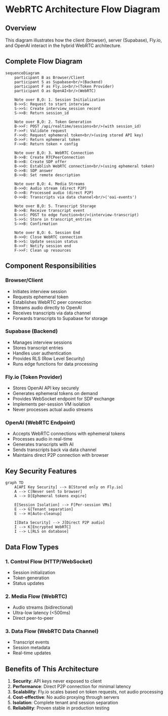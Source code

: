 # WebRTC Architecture Flow Diagram

## Overview
This diagram illustrates how the client (browser), server (Supabase), Fly.io, and OpenAI interact in the hybrid WebRTC architecture.

## Complete Flow Diagram

```mermaid
sequenceDiagram
    participant B as Browser/Client
    participant S as Supabase<br/>(Backend)
    participant F as Fly.io<br/>(Token Provider)
    participant O as OpenAI<br/>(WebRTC)
    
    Note over B,O: 1. Session Initialization
    B->>S: Request to start interview
    S->>S: Create interview_session record
    S->>B: Return session_id
    
    Note over B,O: 2. Token Generation
    B->>F: POST /api/realtime/sessions<br/>(with session_id)
    F->>F: Validate request
    F->>O: Request ephemeral token<br/>(using stored API key)
    O->>F: Return ephemeral token
    F->>B: Return token + config
    
    Note over B,O: 3. WebRTC Connection
    B->>B: Create RTCPeerConnection
    B->>B: Create SDP offer
    B->>O: Establish WebRTC connection<br/>(using ephemeral token)
    O->>B: SDP answer
    B->>B: Set remote description
    
    Note over B,O: 4. Media Streams
    B->>O: Audio stream (direct P2P)
    O->>B: Processed audio (direct P2P)
    O->>B: Transcripts via data channel<br/>('oai-events')
    
    Note over B,O: 5. Transcript Storage
    B->>B: Receive transcript event
    B->>S: POST to edge function<br/>(interview-transcript)
    S->>S: Store in transcript_entries
    S->>B: Confirmation
    
    Note over B,O: 6. Session End
    B->>O: Close WebRTC connection
    B->>S: Update session status
    B->>F: Notify session end
    F->>F: Clean up resources
```

## Component Responsibilities

### Browser/Client
- Initiates interview session
- Requests ephemeral token
- Establishes WebRTC peer connection
- Streams audio directly to OpenAI
- Receives transcripts via data channel
- Forwards transcripts to Supabase for storage

### Supabase (Backend)
- Manages interview sessions
- Stores transcript entries
- Handles user authentication
- Provides RLS (Row Level Security)
- Runs edge functions for data processing

### Fly.io (Token Provider)
- Stores OpenAI API key securely
- Generates ephemeral tokens on demand
- Provides WebSocket endpoint for SDP exchange
- Implements per-session VM isolation
- Never processes actual audio streams

### OpenAI (WebRTC Endpoint)
- Accepts WebRTC connections with ephemeral tokens
- Processes audio in real-time
- Generates transcripts with AI
- Sends transcripts back via data channel
- Maintains direct P2P connection with browser

## Key Security Features

```mermaid
graph TD
    A[API Key Security] --> B[Stored only on Fly.io]
    A --> C[Never sent to browser]
    A --> D[Ephemeral tokens expire]
    
    E[Session Isolation] --> F[Per-session VMs]
    E --> G[Tenant separation]
    E --> H[Auto-cleanup]
    
    I[Data Security] --> J[Direct P2P audio]
    I --> K[Encrypted WebRTC]
    I --> L[RLS on database]
```

## Data Flow Types

### 1. Control Flow (HTTP/WebSocket)
- Session initialization
- Token generation
- Status updates

### 2. Media Flow (WebRTC)
- Audio streams (bidirectional)
- Ultra-low latency (<500ms)
- Direct peer-to-peer

### 3. Data Flow (WebRTC Data Channel)
- Transcript events
- Session metadata
- Real-time updates

## Benefits of This Architecture

1. **Security**: API keys never exposed to client
2. **Performance**: Direct P2P connection for minimal latency
3. **Scalability**: Fly.io scales based on token requests, not audio processing
4. **Cost-effective**: No audio proxying through servers
5. **Isolation**: Complete tenant and session separation
6. **Reliability**: Proven stable in production testing